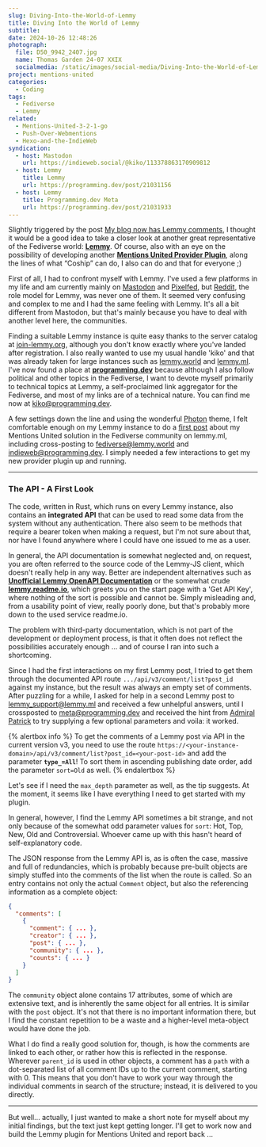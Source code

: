 ```yaml
---
slug: Diving-Into-the-World-of-Lemmy
title: Diving Into the World of Lemmy
subtitle:
date: 2024-10-26 12:48:26
photograph:
  file: D50_9942_2407.jpg
  name: Thomas Garden 24-07 XXIX
  socialmedia: /static/images/social-media/Diving-Into-the-World-of-Lemmy.jpg
project: mentions-united
categories:
  - Coding
tags:
  - Fediverse
  - Lemmy
related:
  - Mentions-United-3-2-1-go
  - Push-Over-Webmentions
  - Hexo-and-the-IndieWeb
syndication:
  - host: Mastodon
    url: https://indieweb.social/@kiko/113378863170909812
  - host: Lemmy
    title: Lemmy
    url: https://programming.dev/post/21031156
  - host: Lemmy
    title: Programming.dev Meta
    url: https://programming.dev/post/21031933
---
```


Slightly triggered by the post [My blog now has Lemmy comments](https://blog.coship.fyi/blog/lemmy-comments/), I thought it would be a good idea to take a closer look at another great representative of the Fediverse world: [**Lemmy**](https://en.wikipedia.org/wiki/Lemmy_(social_network)). Of course, also with an eye on the possibility of developing another [**Mentions United Provider Plugin**](https://github.com/kristofzerbe/Mentions-United?tab=readme-ov-file#provider-plugins), along the lines of what “Coship” can do, I also can do and that for everyone ;)

<!-- more -->

First of all, I had to confront myself with Lemmy. I've used a few platforms in my life and am currently mainly on [Mastodon](https://indieweb.social) and [Pixelfed](https://pixelfed.social), but [Reddit](https://en.wikipedia.org/wiki/Reddit), the role model for Lemmy, was never one of them. It seemed very confusing and complex to me and I had the same feeling with Lemmy. It's all a bit different from Mastodon, but that's mainly because you have to deal with another level here, the communities.

Finding a suitable Lemmy instance is quite easy thanks to the server catalog at [join-lemmy.org](https://join-lemmy.org/instances), although you don't know exactly where you've landed after registration. I also really wanted to use my usual handle 'kiko' and that was already taken for large instances such as [lemmy.world](https://lemmy.world) and [lemmy.ml](https://lemmy.ml). I've now found a place at [**programming.dev**](https://programming.dev) because although I also follow political and other topics in the Fediverse, I want to devote myself primarily to technical topics at Lemmy, a self-proclaimed link aggregator for the Fediverse, and most of my links are of a technical nature. You can find me now at [kiko@programming.dev](https://programming.dev/u/kiko).

A few settings down the line and using the wonderful [Photon](https://github.com/Xyphyn/photon) theme, I felt comfortable enough on my Lemmy instance to do a [first post](https://programming.dev/post/20878811) about my Mentions United solution in the Fediverse community on lemmy.ml, including cross-posting to [fediverse@lemmy.world](https://programming.dev/post/20880252) and [indieweb@programming.dev](https://programming.dev/post/20881358). I simply needed a few interactions to get my new provider plugin up and running.

---

### The API - A First Look

The code, written in Rust, which runs on every Lemmy instance, also contains an **integrated API** that can be used to read some data from the system without any authentication. There also seem to be methods that require a bearer token when making a request, but I'm not sure about that, nor have I found anywhere where I could have one issued to me as a user.

In general, the API documentation is somewhat neglected and, on request, you are often referred to the source code of the Lemmy-JS client, which doesn't really help in any way. Better are independent alternatives such as [**Unofficial Lemmy OpenAPI Documentation**](https://mv-gh.github.io/lemmy_openapi_spec/) or the somewhat crude [**lemmy.readme.io**](https://lemmy.readme.io/), which greets you on the start page with a 'Get API Key', where nothing of the sort is possible and cannot be. Simply misleading and, from a usability point of view, really poorly done, but that's probably more down to the used service readme.io.

The problem with third-party documentation, which is not part of the development or deployment process, is that it often does not reflect the possibilities accurately enough ... and of course I ran into such a shortcoming.

Since I had the first interactions on my first Lemmy post, I tried to get them through the documented API route ``.../api/v3/comment/list?post_id`` against my instance, but the result was always an empty set of comments. After puzzling for a while, I asked for help in a second Lemmy post to [lemmy_support@lemmy.ml](https://p.programming.dev/post/programming.dev/2095422) and received a few unhelpful answers, until I crossposted to [meta@programming.dev](https://programming.dev/post/20968051) and received the hint from [Admiral Patrick](https://dubvee.org/u/ptz) to try supplying a few optional parameters and voila: it worked.

{% alertbox info %}
To get the comments of a Lemmy post via API in the current version v3, you need to use the route ``https://<your-instance-domain>/api/v3/comment/list?post_id=<your-post-id>`` and add the parameter **``type_=All``**! To sort them in ascending publishing date order, add the parameter ``sort=Old`` as well.
{% endalertbox %}

Let's see if I need the ``max_depth`` parameter as well, as the tip suggests. At the moment, it seems like I have everything I need to get started with my plugin.

In general, however, I find the Lemmy API sometimes a bit strange, and not only because of the somewhat odd parameter values for ``sort``: Hot, Top, New, Old and Controversial. Whoever came up with this hasn't heard of self-explanatory code.

The JSON response from the Lemmy API is, as is often the case, massive and full of redundancies, which is probably because pre-built objects are simply stuffed into the comments of the list when the route is called. So an entry contains not only the actual ``Comment`` object, but also the referencing information as a complete object:

```json
{ 
  "comments": [
    {
      "comment": { ... },
      "creator": { ... },
      "post": { ... },
      "community": { ... },
      "counts": { ... }
    }
  ]
}
```

The ``community`` object alone contains 17 attributes, some of which are extensive text, and is inherently the same object for all entries. It is similar with the ``post`` object. It's not that there is no important information there, but I find the constant repetition to be a waste and a higher-level meta-object would have done the job.

What I do find a really good solution for, though, is how the comments are linked to each other, or rather how this is reflected in the response. Wherever ``parent_id`` is used in other objects, a comment has a ``path`` with a dot-separated list of all comment IDs up to the current comment, starting with 0. This means that you don't have to work your way through the individual comments in search of the structure; instead, it is delivered to you directly.

---

But well... actually, I just wanted to make a short note for myself about my initial findings, but the text just kept getting longer. I'll get to work now and build the Lemmy plugin for Mentions United and report back ...